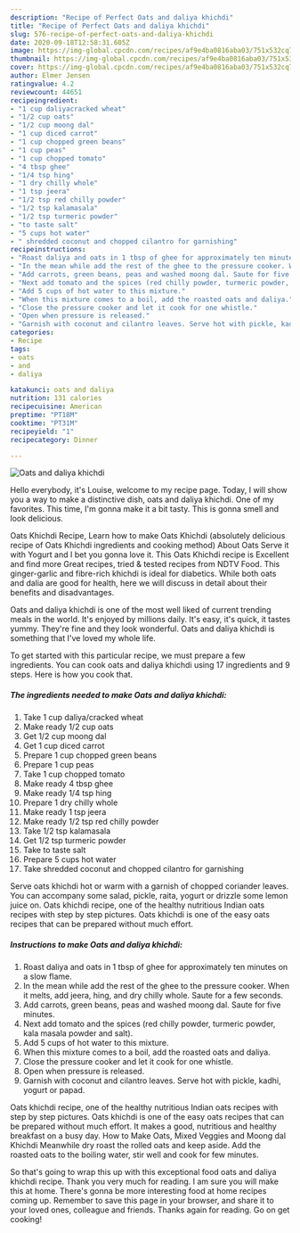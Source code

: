 ```yaml
---
description: "Recipe of Perfect Oats and daliya khichdi"
title: "Recipe of Perfect Oats and daliya khichdi"
slug: 576-recipe-of-perfect-oats-and-daliya-khichdi
date: 2020-09-18T12:58:31.605Z
image: https://img-global.cpcdn.com/recipes/af9e4ba0816aba03/751x532cq70/oats-and-daliya-khichdi-recipe-main-photo.jpg
thumbnail: https://img-global.cpcdn.com/recipes/af9e4ba0816aba03/751x532cq70/oats-and-daliya-khichdi-recipe-main-photo.jpg
cover: https://img-global.cpcdn.com/recipes/af9e4ba0816aba03/751x532cq70/oats-and-daliya-khichdi-recipe-main-photo.jpg
author: Elmer Jensen
ratingvalue: 4.2
reviewcount: 44651
recipeingredient:
- "1 cup daliyacracked wheat"
- "1/2 cup oats"
- "1/2 cup moong dal"
- "1 cup diced carrot"
- "1 cup chopped green beans"
- "1 cup peas"
- "1 cup chopped tomato"
- "4 tbsp ghee"
- "1/4 tsp hing"
- "1 dry chilly whole"
- "1 tsp jeera"
- "1/2 tsp red chilly powder"
- "1/2 tsp kalamasala"
- "1/2 tsp turmeric powder"
- "to taste salt"
- "5 cups hot water"
- " shredded coconut and chopped cilantro for garnishing"
recipeinstructions:
- "Roast daliya and oats in 1 tbsp of ghee for approximately ten minutes on a slow flame."
- "In the mean while add the rest of the ghee to the pressure cooker. When it melts, add jeera, hing, and dry chilly whole. Saute for a few seconds."
- "Add carrots, green beans, peas and washed moong dal. Saute for five minutes."
- "Next add tomato and the spices (red chilly powder, turmeric powder, kala masala powder and salt)."
- "Add 5 cups of hot water to this mixture."
- "When this mixture comes to a boil, add the roasted oats and daliya."
- "Close the pressure cooker and let it cook for one whistle."
- "Open when pressure is released."
- "Garnish with coconut and cilantro leaves. Serve hot with pickle, kadhi, yogurt or papad."
categories:
- Recipe
tags:
- oats
- and
- daliya

katakunci: oats and daliya 
nutrition: 131 calories
recipecuisine: American
preptime: "PT18M"
cooktime: "PT31M"
recipeyield: "1"
recipecategory: Dinner

---
```



![Oats and daliya khichdi](https://img-global.cpcdn.com/recipes/af9e4ba0816aba03/751x532cq70/oats-and-daliya-khichdi-recipe-main-photo.jpg)

Hello everybody, it's Louise, welcome to my recipe page. Today, I will show you a way to make a distinctive dish, oats and daliya khichdi. One of my favorites. This time, I'm gonna make it a bit tasty. This is gonna smell and look delicious.

Oats Khichdi Recipe, Learn how to make Oats Khichdi (absolutely delicious recipe of Oats Khichdi ingredients and cooking method) About Oats Serve it with Yogurt and I bet you gonna love it. This Oats Khichdi recipe is Excellent and find more Great recipes, tried &amp; tested recipes from NDTV Food. This ginger-garlic and fibre-rich khichdi is ideal for diabetics. While both oats and dalia are good for health, here we will discuss in detail about their benefits and disadvantages.

Oats and daliya khichdi is one of the most well liked of current trending meals in the world. It's enjoyed by millions daily. It's easy, it's quick, it tastes yummy. They're fine and they look wonderful. Oats and daliya khichdi is something that I've loved my whole life.


To get started with this particular recipe, we must prepare a few ingredients. You can cook oats and daliya khichdi using 17 ingredients and 9 steps. Here is how you cook that.

<!--inarticleads1-->

##### The ingredients needed to make Oats and daliya khichdi:

1. Take 1 cup daliya/cracked wheat
1. Make ready 1/2 cup oats
1. Get 1/2 cup moong dal
1. Get 1 cup diced carrot
1. Prepare 1 cup chopped green beans
1. Prepare 1 cup peas
1. Take 1 cup chopped tomato
1. Make ready 4 tbsp ghee
1. Make ready 1/4 tsp hing
1. Prepare 1 dry chilly whole
1. Make ready 1 tsp jeera
1. Make ready 1/2 tsp red chilly powder
1. Take 1/2 tsp kalamasala
1. Get 1/2 tsp turmeric powder
1. Take to taste salt
1. Prepare 5 cups hot water
1. Take  shredded coconut and chopped cilantro for garnishing


Serve oats khichdi hot or warm with a garnish of chopped coriander leaves. You can accompany some salad, pickle, raita, yogurt or drizzle some lemon juice on. Oats khichdi recipe, one of the healthy nutritious Indian oats recipes with step by step pictures. Oats khichdi is one of the easy oats recipes that can be prepared without much effort. 

<!--inarticleads2-->

##### Instructions to make Oats and daliya khichdi:

1. Roast daliya and oats in 1 tbsp of ghee for approximately ten minutes on a slow flame.
1. In the mean while add the rest of the ghee to the pressure cooker. When it melts, add jeera, hing, and dry chilly whole. Saute for a few seconds.
1. Add carrots, green beans, peas and washed moong dal. Saute for five minutes.
1. Next add tomato and the spices (red chilly powder, turmeric powder, kala masala powder and salt).
1. Add 5 cups of hot water to this mixture.
1. When this mixture comes to a boil, add the roasted oats and daliya.
1. Close the pressure cooker and let it cook for one whistle.
1. Open when pressure is released.
1. Garnish with coconut and cilantro leaves. Serve hot with pickle, kadhi, yogurt or papad.


Oats khichdi recipe, one of the healthy nutritious Indian oats recipes with step by step pictures. Oats khichdi is one of the easy oats recipes that can be prepared without much effort. It makes a good, nutritious and healthy breakfast on a busy day. How to Make Oats, Mixed Veggies and Moong dal Khichdi Meanwhile dry roast the rolled oats and keep aside. Add the roasted oats to the boiling water, stir well and cook for few minutes. 

So that's going to wrap this up with this exceptional food oats and daliya khichdi recipe. Thank you very much for reading. I am sure you will make this at home. There's gonna be more interesting food at home recipes coming up. Remember to save this page in your browser, and share it to your loved ones, colleague and friends. Thanks again for reading. Go on get cooking!

